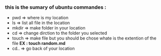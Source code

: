 
### this is the sumary of ubuntu commandes :

- pwd => where is my location 
- ls => list all file in the location
- mkdir => make folder in your location 
- cd => change dirction to the folder you selected 
- touch => make file but you should be chose whate is the extention of the file 
  **EX : touch random.md**
 - cd.. => go back of your location 
 
 

